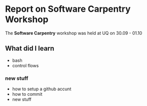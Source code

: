 # Report on Software Carpentry Workshop

The **Software Carpentry** workshop was held at UQ on 30.09 - 01.10

## What did I learn
* bash
* control flows

### new stuff
* how to setup a github accunt
* how to commit 
* new stuff
